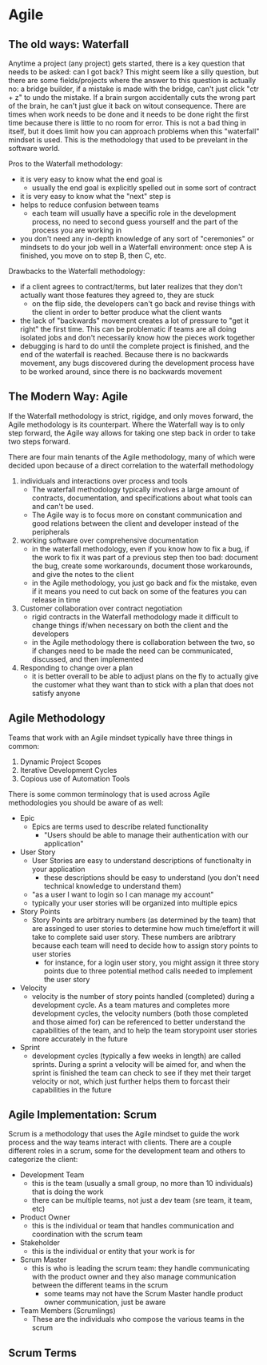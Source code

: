 # Agile

## The old ways: Waterfall
Anytime a project (any project) gets started, there is a key question that needs to be asked: can I got back? This might seem like a silly question, but there are some fields/projects where the answer to this question is actually no: a bridge builder, if a mistake is made with the bridge, can't just click "ctr + z" to undo the mistake. If a brain surgon accidentally cuts the wrong part of the brain, he can't just glue it back on witout consequence. There are times when work needs to be done and it needs to be done right the first time because there is little to no room for error. This is not a bad thing in itself, but it does limit how you can approach problems when this "waterfall" mindset is used. This is the methodology that used to be prevelant in the software world.

Pros to the Waterfall methodology:
- it is very easy to know what the end goal is
    - usually the end goal is explicitly spelled out in some sort of contract
- it is very easy to know what the "next" step is
- helps to reduce confusion between teams
    - each team will usually have a specific role in the development process, no need to second guess yourself and the part of the process you are working in
- you don't need any in-depth knowledge of any sort of "ceremonies" or mindsets to do your job well in a Waterfall environment: once step A is finished, you move on to step B, then C, etc.

Drawbacks to the Waterfall methodology:
- if a client agrees to contract/terms, but later realizes that they don't actually want those features they agreed to, they are stuck
    - on the flip side, the developers can't go back and revise things with the client in order to better produce what the client wants
- the lack of "backwards" movement creates a lot of pressure to "get it right" the first time. This can be problematic if teams are all doing isolated jobs and don't necessarily know how the pieces work together
- debugging is hard to do until the complete project is finished, and the end of the waterfall is reached. Because there is no backwards movement, any bugs discovered during the development process have to be worked around, since there is no backwards movement

## The Modern Way: Agile
If the Waterfall methodology is strict, rigidge, and only moves forward, the Agile methodology is its counterpart. Where the Waterfall way is to only step forward, the Agile way allows for taking one step back in order to take two steps forward. 

There are four main tenants of the Agile methodology, many of which were decided upon because of a direct correlation to the waterfall methodology

1. individuals and interactions over process and tools
    - The waterfall methodology typically involves a large amount of contracts, documentation, and specifications about what tools can and can't be used.
    - The Agile way is to focus more on constant communication and good relations between the client and developer instead of the peripherals
2. working software over comprehensive documentation
    - in the waterfall methodology, even if you know how to fix a bug, if the work to fix it was part of a previous step then too bad: document the bug, create some workarounds, document those workarounds, and give the notes to the client
    - in the Agile methodology, you just go back and fix the mistake, even if it means you need to cut back on some of the features you can release in time
3. Customer collaboration over contract negotiation
    - rigid contracts in the Waterfall methodology made it difficult to change things if/when necessary on both the client and the developers
    - in the Agile methodology there is collaboration between the two, so if changes need to be made the need can be communicated, discussed, and then implemented
4. Responding to change over a plan
    - it is better overall to be able to adjust plans on the fly to actually give the customer what they want than to stick with a plan that does not satisfy anyone

## Agile Methodology
Teams that work with an Agile mindset typically have three things in common:
1. Dynamic Project Scopes
2. Iterative Development Cycles
3. Copious use of Automation Tools

There is some common terminology that is used across Agile methodologies you should be aware of as well:
- Epic
    - Epics are terms used to describe related functionality
        - "Users should be able to manage their authentication with our application"
- User Story
    - User Stories are easy to understand descriptions of functionalty in your application
        - these descriptions should be easy to understand (you don't need technical knowledge to understand them)
    - "as a user I want to login so I can manage my account"
    - typically your user stories will be organized into multiple epics
- Story Points
    - Story Points are arbitrary numbers (as determined by the team) that are assinged to user stories to determine how much time/effort it will take to complete said user story. These numbers are aribtrary because each team will need to decide how to assign story points to user stories
        - for instance, for a login user story, you might assign it three story points due to three potential method calls needed to implement the user story
- Velocity
    - velocity is the number of story points handled (completed) during a development cycle. As a team matures and completes more development cycles, the velocity numbers (both those completed and those aimed for) can be referenced to better understand the capabilities of the team, and to help the team storypoint user stories more accurately in the future
- Sprint
    - development cycles (typically a few weeks in length) are called sprints. During a sprint a velocity will be aimed for, and when the sprint is finished the team can check to see if they met their target velocity or not, which just further helps them to forcast their capabilities in the future

## Agile Implementation: Scrum
Scrum is a methodology that uses the Agile mindset to guide the work process and the way teams interact with clients. There are a couple different roles in a scrum, some for the development team and others to categorize the client:
- Development Team
    - this is the team (usually a small group, no more than 10 individuals) that is doing the work
    - there can be multiple teams, not just a dev team (sre team, it team, etc)
- Product Owner
    - this is the individual or team that handles communication and coordination with the scrum team
- Stakeholder
    - this is the individual or entity that your work is for
- Scrum Master
    - this is who is leading the scrum team: they handle communicating with the product owner and they also manage communication between the different teams in the scrum
        - some teams may not have the Scrum Master handle product owner communication, just be aware
- Team Members (Scrumlings)
    - These are the individuals who compose the various teams in the scrum

## Scrum Terms
